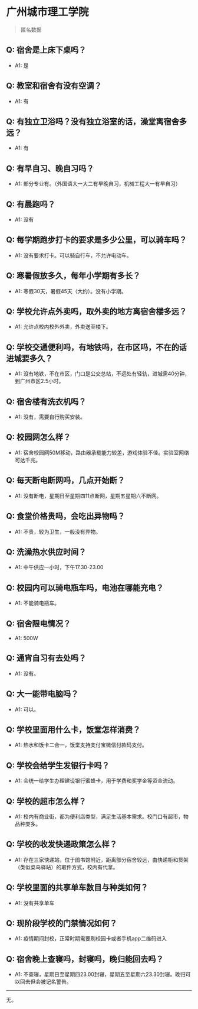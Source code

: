 # 广州城市理工学院

> 匿名数据

## Q: 宿舍是上床下桌吗？

- A1: 是

## Q: 教室和宿舍有没有空调？

- A1: 有

## Q: 有独立卫浴吗？没有独立浴室的话，澡堂离宿舍多远？

- A1: 有

## Q: 有早自习、晚自习吗？

- A1: 部分专业有。（外国语大一大二有早晚自习，机械工程大一有早自习）

## Q: 有晨跑吗？

- A1: 没有

## Q: 每学期跑步打卡的要求是多少公里，可以骑车吗？

- A1: 没有要求打卡。可以骑自行车，不允许电动车。

## Q: 寒暑假放多久，每年小学期有多长？

- A1: 寒假30天，暑假45天（大约）。没有小学期。

## Q: 学校允许点外卖吗，取外卖的地方离宿舍楼多远？

- A1: 允许点校内校外外卖，外卖送至楼下。

## Q: 学校交通便利吗，有地铁吗，在市区吗，不在的话进城要多久？

- A1: 没有地铁，不在市区，门口是公交总站，不远处有轻轨，进城需40分钟，到广州市区2.5小时。

## Q: 宿舍楼有洗衣机吗？

- A1: 没有，需要自行购买安装。

## Q: 校园网怎么样？

- A1: 宿舍校园网50M移动，路由器承载能力较差，游戏体验不佳。实验室网络可达千兆。

## Q: 每天断电断网吗，几点开始断？

- A1: 没有断电，星期日至星期四11点断网，星期五星期六不断网。

## Q: 食堂价格贵吗，会吃出异物吗？

- A1: 不贵，较为卫生，一般没有异物。

## Q: 洗澡热水供应时间？

- A1: 中午供应一小时，下午17.30-23.00

## Q: 校园内可以骑电瓶车吗，电池在哪能充电？

- A1: 不能骑电瓶车。

## Q: 宿舍限电情况？

- A1: 500W

## Q: 通宵自习有去处吗？

- A1: 没有。

## Q: 大一能带电脑吗？

- A1: 可以。

## Q: 学校里面用什么卡，饭堂怎样消费？

- A1: 热水和饭卡二合一，饭堂支持支付宝微信付款码支付。

## Q: 学校会给学生发银行卡吗？

- A1: 会统一给学生办理建设银行蜜蜂卡，用于学费和奖学金等资金流动。

## Q: 学校的超市怎么样？

- A1: 校内有商业街，都为便利店类型，满足生活基本需求。校门口有超市，物品种类多。

## Q: 学校的收发快递政策怎么样？

- A1: 存在三家快递站，位于图书馆附近，距离部分宿舍较远，由快递柜和货架（类似菜鸟驿站）的取件方式，校内有代拿。

## Q: 学校里面的共享单车数目与种类如何？

- A1: 没有共享单车

## Q: 现阶段学校的门禁情况如何？

- A1: 疫情期间封校，正常时期需要刷校园卡或者手机app二维码进入

## Q: 宿舍晚上查寝吗，封寝吗，晚归能回去吗？

- A1: 不查寝，星期日至星期四23.00封寝，星期五至星期六23.30封寝。晚归可以回去但会被记名警告。

***

无。